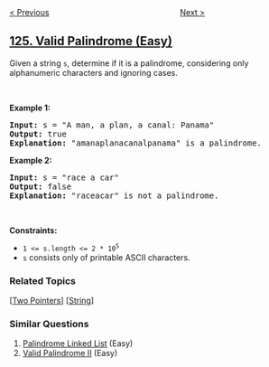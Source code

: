 <!--|This file generated by command(leetcode description); DO NOT EDIT.    |-->
<!--+----------------------------------------------------------------------+-->
<!--|@author    openset <openset.wang@gmail.com>                           |-->
<!--|@link      https://github.com/openset                                 |-->
<!--|@home      https://github.com/openset/leetcode                        |-->
<!--+----------------------------------------------------------------------+-->

[< Previous](../binary-tree-maximum-path-sum "Binary Tree Maximum Path Sum")
　　　　　　　　　　　　　　　　
[Next >](../word-ladder-ii "Word Ladder II")

## [125. Valid Palindrome (Easy)](https://leetcode.com/problems/valid-palindrome "验证回文串")

<p>Given a string <code>s</code>, determine if it is a palindrome, considering only alphanumeric characters and ignoring cases.</p>

<p>&nbsp;</p>
<p><strong>Example 1:</strong></p>

<pre>
<strong>Input:</strong> s = &quot;A man, a plan, a canal: Panama&quot;
<strong>Output:</strong> true
<strong>Explanation:</strong> &quot;amanaplanacanalpanama&quot; is a palindrome.
</pre>

<p><strong>Example 2:</strong></p>

<pre>
<strong>Input:</strong> s = &quot;race a car&quot;
<strong>Output:</strong> false
<strong>Explanation:</strong> &quot;raceacar&quot; is not a palindrome.
</pre>

<p>&nbsp;</p>
<p><strong>Constraints:</strong></p>

<ul>
	<li><code>1 &lt;= s.length &lt;= 2 * 10<sup>5</sup></code></li>
	<li><code>s</code> consists only of printable ASCII characters.</li>
</ul>

### Related Topics
  [[Two Pointers](../../tag/two-pointers/README.md)]
  [[String](../../tag/string/README.md)]

### Similar Questions
  1. [Palindrome Linked List](../palindrome-linked-list) (Easy)
  1. [Valid Palindrome II](../valid-palindrome-ii) (Easy)
